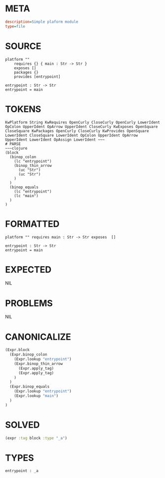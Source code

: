 # META
~~~ini
description=Simple plaform module
type=file
~~~
# SOURCE
~~~roc
platform ""
	requires {} { main : Str -> Str }
	exposes []
	packages {}
	provides [entrypoint]

entrypoint : Str -> Str
entrypoint = main
~~~
# TOKENS
~~~text
KwPlatform String KwRequires OpenCurly CloseCurly OpenCurly LowerIdent OpColon UpperIdent OpArrow UpperIdent CloseCurly KwExposes OpenSquare CloseSquare KwPackages OpenCurly CloseCurly KwProvides OpenSquare LowerIdent CloseSquare LowerIdent OpColon UpperIdent OpArrow UpperIdent LowerIdent OpAssign LowerIdent ~~~
# PARSE
~~~clojure
(block
  (binop_colon
    (lc "entrypoint")
    (binop_thin_arrow
      (uc "Str")
      (uc "Str")
    )
  )
  (binop_equals
    (lc "entrypoint")
    (lc "main")
  )
)
~~~
# FORMATTED
~~~roc
platform "" requires main : Str -> Str exposes  []

entrypoint : Str -> Str
entrypoint = main
~~~
# EXPECTED
NIL
# PROBLEMS
NIL
# CANONICALIZE
~~~clojure
(Expr.block
  (Expr.binop_colon
    (Expr.lookup "entrypoint")
    (Expr.binop_thin_arrow
      (Expr.apply_tag)
      (Expr.apply_tag)
    )
  )
  (Expr.binop_equals
    (Expr.lookup "entrypoint")
    (Expr.lookup "main")
  )
)
~~~
# SOLVED
~~~clojure
(expr :tag block :type "_a")
~~~
# TYPES
~~~roc
entrypoint : _a
~~~
